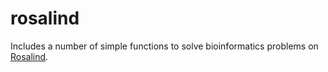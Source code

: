 # rosalind

Includes a number of simple functions to solve bioinformatics problems on [Rosalind](https://rosalind.info).




